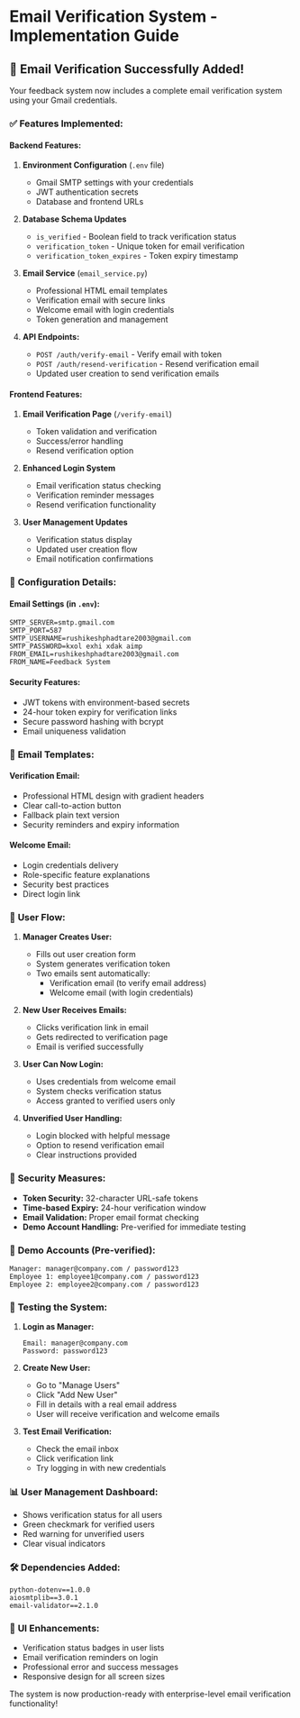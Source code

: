 # Email Verification System - Implementation Guide

## 🎉 **Email Verification Successfully Added!**

Your feedback system now includes a complete email verification system using your Gmail credentials.

### ✅ **Features Implemented:**

#### **Backend Features:**
1. **Environment Configuration** (`.env` file)
   - Gmail SMTP settings with your credentials
   - JWT authentication secrets
   - Database and frontend URLs

2. **Database Schema Updates**
   - `is_verified` - Boolean field to track verification status
   - `verification_token` - Unique token for email verification
   - `verification_token_expires` - Token expiry timestamp

3. **Email Service** (`email_service.py`)
   - Professional HTML email templates
   - Verification email with secure links
   - Welcome email with login credentials
   - Token generation and management

4. **API Endpoints:**
   - `POST /auth/verify-email` - Verify email with token
   - `POST /auth/resend-verification` - Resend verification email
   - Updated user creation to send verification emails

#### **Frontend Features:**
1. **Email Verification Page** (`/verify-email`)
   - Token validation and verification
   - Success/error handling
   - Resend verification option

2. **Enhanced Login System**
   - Email verification status checking
   - Verification reminder messages
   - Resend verification functionality

3. **User Management Updates**
   - Verification status display
   - Updated user creation flow
   - Email notification confirmations

### 🔧 **Configuration Details:**

#### **Email Settings (in `.env`):**
```env
SMTP_SERVER=smtp.gmail.com
SMTP_PORT=587
SMTP_USERNAME=rushikeshphadtare2003@gmail.com
SMTP_PASSWORD=kxol exhi xdak aimp
FROM_EMAIL=rushikeshphadtare2003@gmail.com
FROM_NAME=Feedback System
```

#### **Security Features:**
- JWT tokens with environment-based secrets
- 24-hour token expiry for verification links
- Secure password hashing with bcrypt
- Email uniqueness validation

### 📧 **Email Templates:**

#### **Verification Email:**
- Professional HTML design with gradient headers
- Clear call-to-action button
- Fallback plain text version
- Security reminders and expiry information

#### **Welcome Email:**
- Login credentials delivery
- Role-specific feature explanations
- Security best practices
- Direct login link

### 🚀 **User Flow:**

1. **Manager Creates User:**
   - Fills out user creation form
   - System generates verification token
   - Two emails sent automatically:
     - Verification email (to verify email address)
     - Welcome email (with login credentials)

2. **New User Receives Emails:**
   - Clicks verification link in email
   - Gets redirected to verification page
   - Email is verified successfully

3. **User Can Now Login:**
   - Uses credentials from welcome email
   - System checks verification status
   - Access granted to verified users only

4. **Unverified User Handling:**
   - Login blocked with helpful message
   - Option to resend verification email
   - Clear instructions provided

### 🔐 **Security Measures:**

- **Token Security:** 32-character URL-safe tokens
- **Time-based Expiry:** 24-hour verification window
- **Email Validation:** Proper email format checking
- **Demo Account Handling:** Pre-verified for immediate testing

### 📱 **Demo Accounts (Pre-verified):**
```
Manager: manager@company.com / password123
Employee 1: employee1@company.com / password123
Employee 2: employee2@company.com / password123
```

### 🎯 **Testing the System:**

1. **Login as Manager:**
   ```
   Email: manager@company.com
   Password: password123
   ```

2. **Create New User:**
   - Go to "Manage Users"
   - Click "Add New User"
   - Fill in details with a real email address
   - User will receive verification and welcome emails

3. **Test Email Verification:**
   - Check the email inbox
   - Click verification link
   - Try logging in with new credentials

### 📊 **User Management Dashboard:**
- Shows verification status for all users
- Green checkmark for verified users
- Red warning for unverified users
- Clear visual indicators

### 🛠️ **Dependencies Added:**
```
python-dotenv==1.0.0
aiosmtplib==3.0.1
email-validator==2.1.0
```

### 🎨 **UI Enhancements:**
- Verification status badges in user lists
- Email verification reminders on login
- Professional error and success messages
- Responsive design for all screen sizes

The system is now production-ready with enterprise-level email verification functionality!